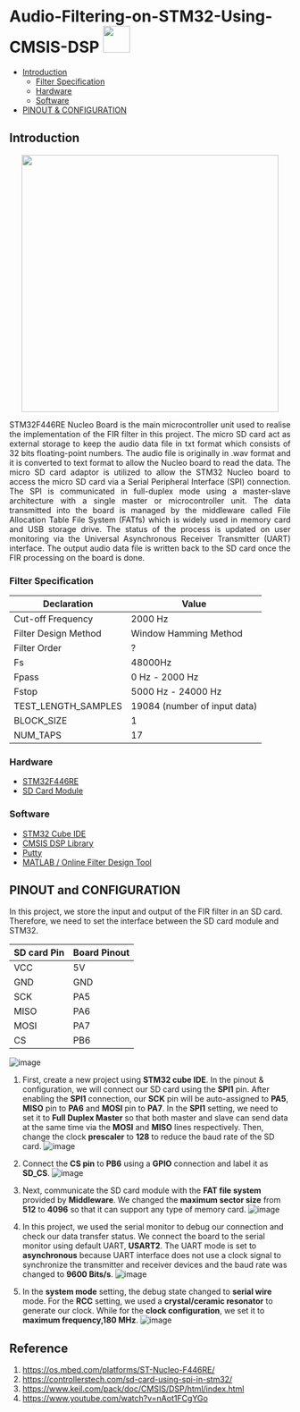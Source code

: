 # Audio-Filtering-on-STM32-Using-CMSIS-DSP <img src="https://github.com/favicon.ico" width="48">

* [Introduction](#Introduction "Goto Introduction")
	* [Filter Specification](#filter-specification)
	* [Hardware](#Hardware "Goto Hardware")
	* [Software](#Software)
* [PINOUT & CONFIGURATION](#pinout-and-configuration)

## Introduction
<p align="center">
  <img width="460" width="500" src="https://drive.google.com/uc?export=view&id=1F5om0grdVrSmSDxNLPT0yRsJCK26UT5Z">
</p>

<div style="text-align: justify"> STM32F446RE Nucleo Board is the main microcontroller unit used to realise the implementation of the FIR filter in this project. The micro SD card act as external storage to keep the audio data file in txt format which consists of 32 bits floating-point numbers. The audio file is originally in .wav format and it is converted to text format to allow the Nucleo board to read the data. The micro SD card adaptor is utilized to allow the STM32 Nucleo board to access the micro SD card via a Serial Peripheral Interface (SPI) connection. The SPI is communicated in full-duplex mode using a master-slave architecture with a single master or microcontroller unit. The data transmitted into the board is managed by the middleware called File Allocation Table File System (FATfs) which is widely used in memory card and USB storage drive. The status of the process is updated on user monitoring via the Universal Asynchronous Receiver Transmitter (UART) interface. The output audio data file is written back to the SD card once the FIR processing on the board is done.  </div>


### Filter Specification

Declaration | Value
------------ | -------------
Cut-off Frequency | 2000 Hz
Filter Design Method | Window Hamming Method
Filter Order| ?
Fs  | 48000Hz
Fpass | 0 Hz - 2000 Hz
Fstop | 5000 Hz - 24000 Hz
TEST_LENGTH_SAMPLES | 19084 (number of input data)
BLOCK_SIZE | 1
NUM_TAPS | 17

### Hardware
* [STM32F446RE](https://my.element14.com/stmicroelectronics/nucleo-f446re/dev-board-arduino-mbed-nucleo/dp/2491978)
* [SD Card Module](https://my.cytron.io/p-5v-compatible-micro-sd-card-adapter?r=1&gclid=Cj0KCQjw5auGBhDEARIsAFyNm9FTleQynj9c2YMi_SlpQxx_k29wvPSq-7eCfkw4wXL21nuOy9up6-YaAr2vEALw_wcB)

### Software
* [STM32 Cube IDE](https://www.st.com/en/development-tools/stm32cubeide.html)
* [CMSIS DSP Library](https://www.keil.com/pack/doc/CMSIS/DSP/html/index.html)
* [Putty](https://www.putty.org/)
* [MATLAB / Online Filter Design Tool](http://t-filter.engineerjs.com/)

## PINOUT and CONFIGURATION
In this project, we store the input and output of the FIR filter in an SD card. Therefore, we need to set the interface between the SD card module and STM32.


SD card Pin | Board Pinout
------------ | -------------
VCC | 5V
GND | GND
SCK | PA5
MISO | PA6
MOSI | PA7
CS | PB6

![image](https://drive.google.com/uc?export=view&id=1-tnJp2qxqtKqWUBYj7oHB8N2W06XAzPM)

1. First, create a new project using **STM32 cube IDE**. In the pinout & configuration, we will connect our SD card using the **SPI1** pin. After enabling the **SPI1** connection, our **SCK** pin will be auto-assigned to **PA5**, **MISO** pin to **PA6** and **MOSI** pin to **PA7**. In the **SPI1** setting, we need to set it to **Full Duplex Master** so that both master and slave can send data at the same time via the **MOSI** and **MISO** lines respectively. Then, change the clock **prescaler** to **128** to reduce the baud rate of the SD card.
![image](https://drive.google.com/uc?export=view&id=1EaPiVOsrSBZUkEBvWYULJtvqYuIwCCAV)

2. Connect the **CS pin** to **PB6** using a **GPIO** connection and label it as **SD_CS**. 
![image](https://drive.google.com/uc?export=view&id=1mWyYHbNRitWhCUE6k7VqjKCNUJzart9Y)

3. Next, communicate the SD card module with the **FAT file system** provided by **Middleware**. We changed the **maximum sector size** from **512** to **4096** so that it can support any type of memory card.
![image](https://drive.google.com/uc?export=view&id=1Ig2WFhUm7H_QoGFrYuFp4Sz9_M2MPK6V)

4. In this project, we used the serial monitor to debug our connection and check our data transfer status. We connect the board to the serial monitor using default UART, **USART2**. The UART mode is set to **asynchronous** because UART interface does not use a clock signal to synchronize the transmitter and receiver devices and the baud rate was changed to **9600 Bits/s**.
![image](https://drive.google.com/uc?export=view&id=1Eyn-ehQ9J5qlj5CWtkCStOn1dViSzqVR)

5. In the **system mode** setting, the debug state changed to **serial wire** mode. For the **RCC** setting, we used a **crystal/ceramic resonator** to generate our clock. While for the **clock configuration**, we set it to **maximum frequency,180 MHz**.
![image](https://drive.google.com/uc?export=view&id=1asDazAoJb80-9pazVPPvquZPmpzHkZRH)

## Reference
1. <https://os.mbed.com/platforms/ST-Nucleo-F446RE/>
2. <https://controllerstech.com/sd-card-using-spi-in-stm32/>
3. <https://www.keil.com/pack/doc/CMSIS/DSP/html/index.html>
4. <https://www.youtube.com/watch?v=nAot1FCgYGo>





